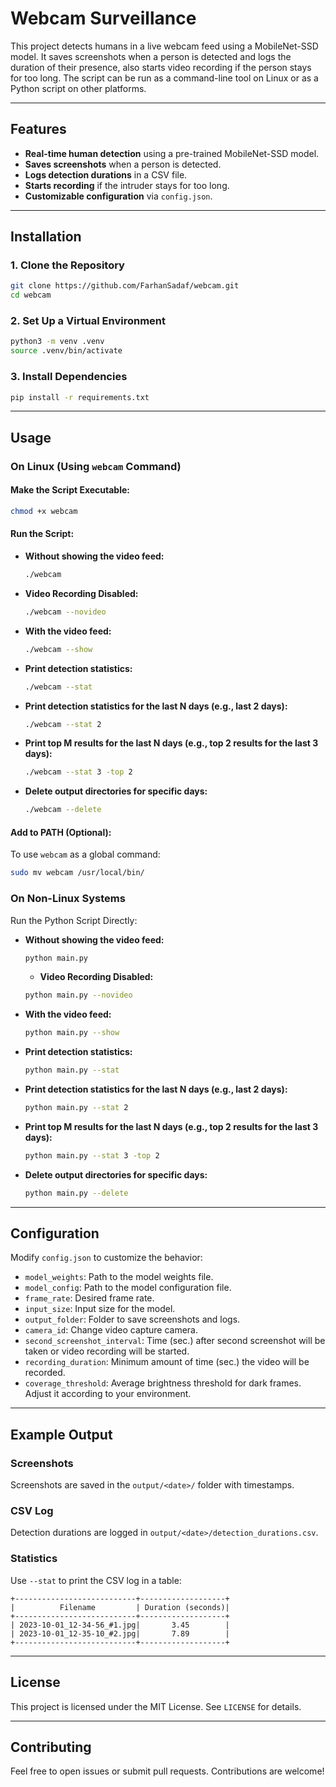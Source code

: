 # Webcam Surveillance

This project detects humans in a live webcam feed using a MobileNet-SSD model. It saves screenshots when a person is detected and logs the duration of their presence, also starts video recording if the person stays for too long. The script can be run as a command-line tool on Linux or as a Python script on other platforms.

---

## Features

- **Real-time human detection** using a pre-trained MobileNet-SSD model.
- **Saves screenshots** when a person is detected.
- **Logs detection durations** in a CSV file.
- **Starts recording** if the intruder stays for too long.
- **Customizable configuration** via `config.json`.

---

## Installation

### 1. Clone the Repository
```bash
git clone https://github.com/FarhanSadaf/webcam.git
cd webcam
```

### 2. Set Up a Virtual Environment
```bash
python3 -m venv .venv
source .venv/bin/activate
```

### 3. Install Dependencies
```bash
pip install -r requirements.txt
```

---

## Usage

### On Linux (Using `webcam` Command)

#### Make the Script Executable:
```bash
chmod +x webcam
```

#### Run the Script:

- **Without showing the video feed:**
  ```bash
  ./webcam
  ```

- **Video Recording Disabled:**
  ```bash
  ./webcam --novideo
  ```

- **With the video feed:**
  ```bash
  ./webcam --show
  ```

- **Print detection statistics:**
  ```bash
  ./webcam --stat
  ```
- **Print detection statistics for the last N days (e.g., last 2 days):**
  ```bash
  ./webcam --stat 2
  ```
- **Print top M results for the last N days (e.g., top 2 results for the last 3 days):**
  ```bash
  ./webcam --stat 3 -top 2
  ```

- **Delete output directories for specific days:**
  ```bash
  ./webcam --delete
  ```


#### Add to PATH (Optional):
To use `webcam` as a global command:
```bash
sudo mv webcam /usr/local/bin/
```

### On Non-Linux Systems

Run the Python Script Directly:

- **Without showing the video feed:**
  ```bash
  python main.py
  ```

  - **Video Recording Disabled:**
  ```bash
  python main.py --novideo
  ```

- **With the video feed:**
  ```bash
  python main.py --show
  ```

- **Print detection statistics:**
  ```bash
  python main.py --stat
  ```

- **Print detection statistics for the last N days (e.g., last 2 days):**
  ```bash
  python main.py --stat 2
  ```

- **Print top M results for the last N days (e.g., top 2 results for the last 3 days):**
  ```bash
  python main.py --stat 3 -top 2
  ```

- **Delete output directories for specific days:**
  ```bash
  python main.py --delete
  ```
---

## Configuration

Modify `config.json` to customize the behavior:

- `model_weights`: Path to the model weights file.
- `model_config`: Path to the model configuration file.
- `frame_rate`: Desired frame rate.
- `input_size`: Input size for the model.
- `output_folder`: Folder to save screenshots and logs.
- `camera_id`: Change video capture camera.
- `second_screenshot_interval`: Time (sec.) after second screenshot will be taken or video recording will be started.
- `recording_duration`: Minimum amount of time (sec.) the video will be recorded.
- `coverage_threshold`: Average brightness threshold for dark frames. Adjust it according to your environment.

---

## Example Output

### Screenshots
Screenshots are saved in the `output/<date>/` folder with timestamps.

### CSV Log
Detection durations are logged in `output/<date>/detection_durations.csv`.

### Statistics
Use `--stat` to print the CSV log in a table:
```
+---------------------------+-------------------+
|          Filename         | Duration (seconds)|
+---------------------------+-------------------+
| 2023-10-01_12-34-56_#1.jpg|       3.45        |
| 2023-10-01_12-35-10_#2.jpg|       7.89        |
+---------------------------+-------------------+
```

---

## License

This project is licensed under the MIT License. See `LICENSE` for details.

---

## Contributing

Feel free to open issues or submit pull requests. Contributions are welcome!
